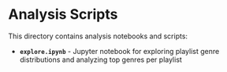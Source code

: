 # Analysis Scripts

This directory contains analysis notebooks and scripts:

- **`explore.ipynb`** - Jupyter notebook for exploring playlist genre distributions and analyzing top genres per playlist